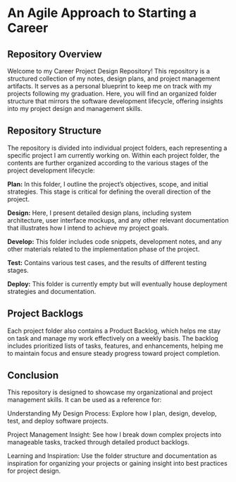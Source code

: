 # An Agile Approach to Starting a Career

## Repository Overview
Welcome to my Career Project Design Repository! This repository is a structured collection of my notes, design plans, and project management artifacts. It serves as a personal blueprint to keep me on track with my projects following my graduation. Here, you will find an organized folder structure that mirrors the software development lifecycle, offering insights into my project design and management skills.

## Repository Structure
The repository is divided into individual project folders, each representing a specific project I am currently working on. Within each project folder, the contents are further organized according to the various stages of the project development lifecycle:

**Plan:** In this folder, I outline the project’s objectives, scope, and initial strategies. This stage is critical for defining the overall direction of the project.

**Design:** Here, I present detailed design plans, including system architecture, user interface mockups, and any other relevant documentation that illustrates how I intend to achieve my project goals.

**Develop:** This folder includes code snippets, development notes, and any other materials related to the implementation phase of the project.

**Test:** Contains various test cases, and the results of different testing stages.

**Deploy:** This folder is currently empty but will eventually house deployment strategies and documentation.

## Project Backlogs
Each project folder also contains a Product Backlog, which helps me stay on task and manage my work effectively on a weekly basis. The backlog includes prioritized lists of tasks, features, and enhancements, helping me to maintain focus and ensure steady progress toward project completion.

## Conclusion
This repository is designed to showcase my organizational and project management skills. It can be used as a reference for:

Understanding My Design Process: Explore how I plan, design, develop, test, and deploy software projects.

Project Management Insight: See how I break down complex projects into manageable tasks, tracked through detailed product backlogs.

Learning and Inspiration: Use the folder structure and documentation as inspiration for organizing your projects or gaining insight into best practices for project design.



